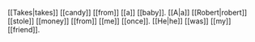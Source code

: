 [[Takes|takes]] [[candy]] [[from]] [[a]] [[baby]]. [[A|a]] [[Robert|robert]] [[stole]] [[money]] [[from]] [[me]] [[once]]. [[He|he]] [[was]] [[my]] [[friend]].